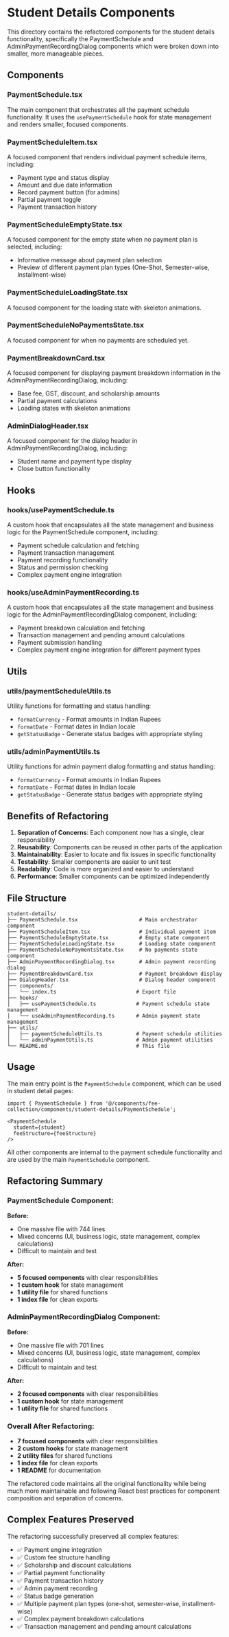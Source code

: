# Student Details Components

This directory contains the refactored components for the student details functionality, specifically the PaymentSchedule and AdminPaymentRecordingDialog components which were broken down into smaller, more manageable pieces.

## Components

### PaymentSchedule.tsx
The main component that orchestrates all the payment schedule functionality. It uses the `usePaymentSchedule` hook for state management and renders smaller, focused components.

### PaymentScheduleItem.tsx
A focused component that renders individual payment schedule items, including:
- Payment type and status display
- Amount and due date information
- Record payment button (for admins)
- Partial payment toggle
- Payment transaction history

### PaymentScheduleEmptyState.tsx
A focused component for the empty state when no payment plan is selected, including:
- Informative message about payment plan selection
- Preview of different payment plan types (One-Shot, Semester-wise, Installment-wise)

### PaymentScheduleLoadingState.tsx
A focused component for the loading state with skeleton animations.

### PaymentScheduleNoPaymentsState.tsx
A focused component for when no payments are scheduled yet.

### PaymentBreakdownCard.tsx
A focused component for displaying payment breakdown information in the AdminPaymentRecordingDialog, including:
- Base fee, GST, discount, and scholarship amounts
- Partial payment calculations
- Loading states with skeleton animations

### AdminDialogHeader.tsx
A focused component for the dialog header in AdminPaymentRecordingDialog, including:
- Student name and payment type display
- Close button functionality

## Hooks

### hooks/usePaymentSchedule.ts
A custom hook that encapsulates all the state management and business logic for the PaymentSchedule component, including:
- Payment schedule calculation and fetching
- Payment transaction management
- Payment recording functionality
- Status and permission checking
- Complex payment engine integration

### hooks/useAdminPaymentRecording.ts
A custom hook that encapsulates all the state management and business logic for the AdminPaymentRecordingDialog component, including:
- Payment breakdown calculation and fetching
- Transaction management and pending amount calculations
- Payment submission handling
- Complex payment engine integration for different payment types

## Utils

### utils/paymentScheduleUtils.ts
Utility functions for formatting and status handling:
- `formatCurrency` - Format amounts in Indian Rupees
- `formatDate` - Format dates in Indian locale
- `getStatusBadge` - Generate status badges with appropriate styling

### utils/adminPaymentUtils.ts
Utility functions for admin payment dialog formatting and status handling:
- `formatCurrency` - Format amounts in Indian Rupees
- `formatDate` - Format dates in Indian locale
- `getStatusBadge` - Generate status badges with appropriate styling

## Benefits of Refactoring

1. **Separation of Concerns**: Each component now has a single, clear responsibility
2. **Reusability**: Components can be reused in other parts of the application
3. **Maintainability**: Easier to locate and fix issues in specific functionality
4. **Testability**: Smaller components are easier to unit test
5. **Readability**: Code is more organized and easier to understand
6. **Performance**: Smaller components can be optimized independently

## File Structure

```
student-details/
├── PaymentSchedule.tsx                    # Main orchestrator component
├── PaymentScheduleItem.tsx                # Individual payment item
├── PaymentScheduleEmptyState.tsx          # Empty state component
├── PaymentScheduleLoadingState.tsx        # Loading state component
├── PaymentScheduleNoPaymentsState.tsx     # No payments state component
├── AdminPaymentRecordingDialog.tsx        # Admin payment recording dialog
├── PaymentBreakdownCard.tsx               # Payment breakdown display
├── DialogHeader.tsx                       # Dialog header component
├── components/
│   └── index.ts                          # Export file
├── hooks/
│   ├── usePaymentSchedule.ts             # Payment schedule state management
│   └── useAdminPaymentRecording.ts       # Admin payment state management
├── utils/
│   ├── paymentScheduleUtils.ts           # Payment schedule utilities
│   └── adminPaymentUtils.ts              # Admin payment utilities
└── README.md                             # This file
```

## Usage

The main entry point is the `PaymentSchedule` component, which can be used in student detail pages:

```tsx
import { PaymentSchedule } from '@/components/fee-collection/components/student-details/PaymentSchedule';

<PaymentSchedule
  student={student}
  feeStructure={feeStructure}
/>
```

All other components are internal to the payment schedule functionality and are used by the main `PaymentSchedule` component.

## Refactoring Summary

### PaymentSchedule Component:
**Before:**
- One massive file with 744 lines
- Mixed concerns (UI, business logic, state management, complex calculations)
- Difficult to maintain and test

**After:**
- **5 focused components** with clear responsibilities
- **1 custom hook** for state management
- **1 utility file** for shared functions
- **1 index file** for clean exports

### AdminPaymentRecordingDialog Component:
**Before:**
- One massive file with 701 lines
- Mixed concerns (UI, business logic, state management, complex calculations)
- Difficult to maintain and test

**After:**
- **2 focused components** with clear responsibilities
- **1 custom hook** for state management
- **1 utility file** for shared functions

### Overall After Refactoring:
- **7 focused components** with clear responsibilities
- **2 custom hooks** for state management
- **2 utility files** for shared functions
- **1 index file** for clean exports
- **1 README** for documentation

The refactored code maintains all the original functionality while being much more maintainable and following React best practices for component composition and separation of concerns.

## Complex Features Preserved

The refactoring successfully preserved all complex features:
- ✅ Payment engine integration
- ✅ Custom fee structure handling
- ✅ Scholarship and discount calculations
- ✅ Partial payment functionality
- ✅ Payment transaction history
- ✅ Admin payment recording
- ✅ Status badge generation
- ✅ Multiple payment plan types (one-shot, semester-wise, installment-wise)
- ✅ Complex payment breakdown calculations
- ✅ Transaction management and pending amount calculations
